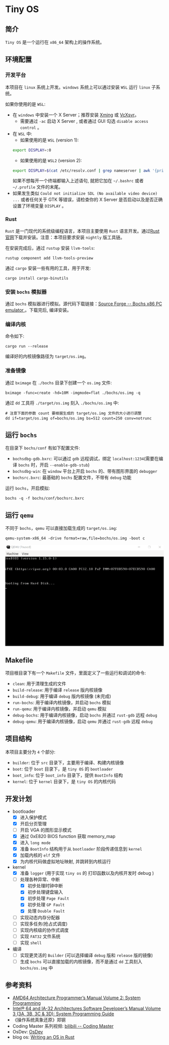 # Tiny OS

## 简介
`Tiny OS` 是一个运行在 `x86_64` 架构上的操作系统。

## 环境配置

### 开发平台
本项目在 `linux` 系统上开发。`windows` 系统上可以通过安装 `WSL` 运行 `linux` 子系统。

如果你使用的是 `WSL`:
- 在 `windows` 中安装一个 X Server；推荐安装 [Xming](https://sourceforge.net/projects/xming/) 或 [VcXsvr](https://sourceforge.net/projects/xming/)。
    - 需要通过 `-ac` 启动 X Server , 或者通过 GUI 勾选 `disable access control` 。
- 在 `WSL` 中:
    - 如果使用的是 `WSL` (version 1):
    ```bash
    export DISPLAY=:0
    ```
    - 如果使用的是 `WSL2` (version 2):
    ```bash
    export DISPLAY=$(cat /etc/resolv.conf | grep nameserver | awk '{print $2}'):0
    ```
    如果不想每开一个终端都输入上述语句, 就把它加在 `~/.bashrc` 或者 `~/.profile` 文件的末尾。
- 如果发生类似 `Could not initialize SDL (No available video device) ...` 或者任何关于 GTK 等错误，请检查你的 X Server 是否启动以及是否正确设置了环境变量 `DISPLAY` 。

### Rust
`Rust` 是一门现代的系统级编程语言，本项目主要使用 `Rust` 语言开发。通过[Rust 官网](https://www.rust-lang.org/tools/install)下载并安装。注意：本项目要求安装 `nightly` 版工具链。

在安装完成后，通过 `rustup` 安装 `llvm-tools`:

```shell
rustup component add llvm-tools-preview
```

通过 `cargo` 安装一些有用的工具，用于开发:

```shell
cargo install cargo-binutils
```

### 安装 `bochs` 模拟器
通过 `bochs` 模拟器进行模拟。源代码下载链接：[Source Forge -- Bochs x86 PC emulator ](https://sourceforge.net/projects/bochs/files/bochs/)。下载完后, 编译安装。

### 编译内核
命令如下:

```shell
cargo run --release
```

编译好的内核镜像路径为 `target/os.img`。

### 准备镜像
通过 `bximage` 在 `./bochs` 目录下创建一个 `os.img` 文件:

```shell
bximage -func=create -hd=10M -imgmode=flat ./bochs/os.img -q
```

通过 `dd` 工具将 `./target/os.img` 刻入 `./bochs/os.img` 中:

```shell
# 注意下面的参数 count 要根据生成的 target/os.img 文件的大小进行调整
dd if=target/os.img of=bochs/os.img bs=512 count=250 conv=notrunc
```

## 运行 `bochs`
在目录下 `bochs/conf` 有如下配置文件:
- `bochsdbg-gdb.bxrc`: 可以通过 `gdb` 远程调试，绑定 `localhost:1234`(需要在编译 `bochs` 时，开启 `--enable-gdb-stub`)
- `bochsdbg-win`: 在 `window` 平台上开启 `bochs` 的、带有图形界面的 `debugger`
- `bochsrc.bxrc`: 最基础的 `bochs` 配置文件，不带有 `debug` 功能

运行 `bochs`，开启模拟:

```shell
bochs -q -f bochs/conf/bochsrc.bxrc
```

## 运行 `qemu`
不同于 `bochs`，`qemu` 可以直接加载生成的 `target/os.img`: 

```shell
qemu-system-x86_64 -drive format=raw,file=bochs/os.img -boot c
```

<img src="./imgs/qemu.gif" />

## Makefile
项目根目录下有一个 `Makefile` 文件，里面定义了一些运行和调试的命令:
- `clean`: 用于清理生成的文件
- `build-release`: 用于编译 `release` 版内核镜像
- `build-debug`: 用于编译 `debug` 版内核镜像 (未完成)
- `run-bochs`: 用于编译内核镜像，并启动 `bochs` 模拟
- `run-qemu`: 用于编译内核镜像，并启动 `qemu` 模拟
- `debug-bochs`: 用于编译内核镜像，启动 `bochs` 并通过 `rust-gdb` 远程 `debug`
- `debug-qemu`: 用于编译内核镜像，启动 `qemu` 并通过 `rust-gdb` 远程 `debug`


## 项目结构
本项目主要分为 `4` 个部分:
- `builder`: 位于 `src` 目录下，主要用于编译、构建内核镜像
- `boot`: 位于 `boot` 目录下，是 `tiny OS` 的 `bootloader`
- `boot_info`: 位于 `boot_info` 目录下，提供 `BootInfo` 结构
- `kernel`: 位于 `kernel` 目录下，是 `tiny OS` 的内核代码

## 开发计划
- bootloader
    - [x] 进入保护模式
    - [x] 开启分页管理
    - [ ] 开启 VGA 的图形显示模式
    - [x] 通过 0xE820 BIOS function 获取 memory_map
    - [x] 进入 `long mode`
    - [x] 准备 `BootInfo` 结构用于从 `bootloader` 阶段传递信息到 `kernel`
    - [x] 加载内核的 `elf` 文件
    - [x] 为内核代码做虚拟地址映射, 并跳转到内核运行
- kernel
    - [x] 准备 `logger` (用于实现 `tiny os` 的 打印函数以及内核开发时 debug )
    - [ ] 处理各种异常、中断
        - [x] 初步处理时钟中断
        - [x] 初步处理键盘输入
        - [x] 初步处理 `Page Fault`
        - [x] 初步处理 `GP Fault`
        - [x] 处理 `Double Fault`
    - [ ] 实现动态内存分配器
    - [ ] 实现多任务(抢占式调度)
    - [ ] 实现内核级的协作式调度
    - [ ] 实现 `FAT32` 文件系统
    - [ ] 实现 `shell`
- 编译
    - [ ] 实现更灵活的 `Builder` (可以选择编译 `debug` 版和 `release` 版的镜像)
    - [ ] 生成 `bochs` 可以直接加载的内核镜像，而不是通过 `dd` 工具刻入 `bochs/os.img` 中

## 参考资料
- [AMD64 Architecture Programmer’s Manual Volume 2: System Programming](https://www.amd.com/system/files/TechDocs/24593.pdf)
- [Intel® 64 and IA-32 Architectures Software Developer’s Manual Volume 3 (3A, 3B, 3C & 3D): System Programming Guide](https://cdrdv2.intel.com/v1/dl/getContent/671200)
- 《操作系统真象还原》郑钢
- Coding Master 系列视频: [bilibili -- Coding Master ](https://space.bilibili.com/41036636/channel/collectiondetail?sid=1096)
- OsDev: [OsDev](wiki.osdev.org)
- blog os: [Writing an OS in Rust](https://os.phil-opp.com/)